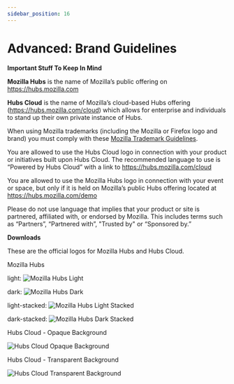 ```yaml
---
sidebar_position: 16
---
```


# Advanced: Brand Guidelines

**Important Stuff To Keep In Mind**

**Mozilla Hubs** is the name of Mozilla’s public offering on https://hubs.mozilla.com

**Hubs Cloud** is the name of Mozilla’s cloud-based Hubs offering (https://hubs.mozilla.com/cloud) which allows for enterprise and individuals to stand up their own private instance of Hubs.

When using Mozilla trademarks (including the Mozilla or Firefox logo and brand) you must comply with these [Mozilla Trademark Guidelines](https://www.mozilla.org/en-US/foundation/trademarks/policy/).

You are allowed to use the Hubs Cloud logo in connection with your product or initiatives built upon Hubs Cloud. The recommended language to use is “Powered by Hubs Cloud” with a link to https://hubs.mozilla.com/cloud

You are allowed to use the Mozilla Hubs logo in connection with your event or space, but only if it is held on Mozilla’s public Hubs offering located at https://hubs.mozilla.com/demo

Please do not use language that implies that your product or site is partnered, affiliated with, or endorsed by Mozilla. This includes terms such as “Partners”, “Partnered with”, "Trusted by" or “Sponsored by.”

**Downloads**

These are the official logos for Mozilla Hubs and Hubs Cloud.

Mozilla Hubs

light:
![Mozilla Hubs Light](/img/hubs-light-logo.png)

dark:
![Mozilla Hubs Dark](/img/hubs-dark-logo.png)

light-stacked:
![Mozilla Hubs Light Stacked](/img/hubs-light-stacked-logo.png)

dark-stacked:
![Mozilla Hubs Dark Stacked](/img/hubs-dark-stacked-logo.png)

Hubs Cloud - Opaque Background

![Hubs Cloud Opaque Background](/img/hubs-cloud-opaque.png)

Hubs Cloud - Transparent Background

![Hubs Cloud Transparent Background](/img/hubs-cloud-transparent.png)
